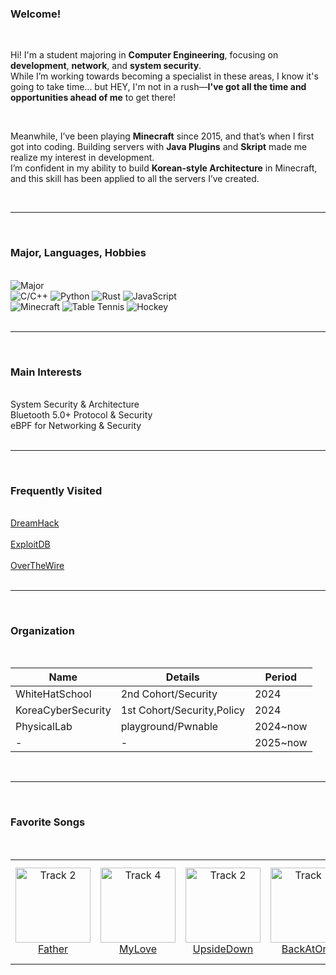 <!-- default.md -->

### Welcome!

<br>

Hi! I'm a student majoring in **Computer Engineering**, focusing on **development**, **network**, and **system security**.  
While I’m working towards becoming a specialist in these areas, I know it's going to take time... but HEY, I'm not in a rush—**I've got all the time and opportunities ahead of me** to get there!

<br>

Meanwhile, I’ve been playing **Minecraft** since 2015, and that’s when I first got into coding. 
Building servers with **Java Plugins** and **Skript** made me realize my interest in development.  
I’m confident in my ability to build **Korean-style Architecture** in Minecraft, and this skill has been applied to all the servers I’ve created.

<br>

---

<br>

### Major, Languages, Hobbies

<br>


<div>
  <img class="hover_up" src="https://img.shields.io/badge/M-Computer%20Engineering-blue?style=for-the-badge" alt="Major">
</div>

<div>
  <img class="hover_up" src="https://img.shields.io/badge/L-C%2FC%2B%2B-brightgreen?style=for-the-badge" alt="C/C++">
  <img class="hover_up" src="https://img.shields.io/badge/L-Python-yellow?style=for-the-badge" alt="Python">
  <img class="hover_up" src="https://img.shields.io/badge/L-Rust-orange?style=for-the-badge" alt="Rust">
  <img class="hover_up" src="https://img.shields.io/badge/L-JavaScript-lightgrey?style=for-the-badge" alt="JavaScript">
</div>

<div>
  <img class="hover_up" src="https://img.shields.io/badge/H-Minecraft-lightblue?style=for-the-badge" alt="Minecraft">
  <img class="hover_up" src="https://img.shields.io/badge/H-Table%20Tennis-yellowgreen?style=for-the-badge" alt="Table Tennis">
  <img class="hover_up" src="https://img.shields.io/badge/H-%20Hockey-blue?style=for-the-badge" alt="Hockey">
</div>

<br>

---

<br>

### Main Interests
<br>
<span class="hover_up">System Security & Architecture</span><br>
<span class="hover_up">Bluetooth 5.0+ Protocol & Security</span><br>
<span class="hover_up">eBPF for Networking & Security</span><br>
<br>

---

<br>

### Frequently Visited

<br>
<div class="hover_up"><a href="https://dreamhack.io/users/70093" class="attrbl">DreamHack</a></div><br>
<div class="hover_up"><a href="https://www.exploit-db.com/" class="attrbl">ExploitDB</a></div><br>
<div class="hover_up"><a href="https://overthewire.org/" class="attrbl">OverTheWire</a></div>
<br>

---

<br>

### Organization
<br>
<table  class="styled-table" align="center">
  <thead>
    <tr><th>Name</th><th>Details</th><th>Period</th></tr>
  </thead>
  <tbody>
    <tr class="hover_up"><td>WhiteHatSchool</td><td>2nd Cohort/Security</td><td>2024</td></tr>
    <tr class="hover_up"><td>KoreaCyberSecurity</td><td>1st Cohort/Security,Policy</td><td>2024</td></tr>
    <tr class="hover_up"><td>PhysicalLab</td><td>playground/Pwnable</td><td>2024~now</td></tr>
    <tr class="hover_up"><td>-</td><td>-</td><td>2025~now</td></tr>
  </tbody>
</table>
<br>

---

<br>

### Favorite Songs
<br>

<table class="styled-table-list slideshow" align="center">
  <tr>    
    <td class="hover_up" align="center">
      <a href="https://www.youtube.com/watch?v=ZYowmMfPYWs&list=RDZYowmMfPYWs&start_radio=1&pp=ygUVZmF0aGVyIGJyaWFuIG1ja25pZ2h0oAcB" target="_blank">
        <img src="https://i.ytimg.com/vi/ZYowmMfPYWs/hqdefault.jpg?sqp=-oaymwFBCOADEI4CSFryq4qpAzMIARUAAIhCGAHYAQHiAQoIGBACGAY4AUAB8AEB-AG-AoAC8AGKAgwIABABGHIgWCg5MA8=&rs=AOn4CLC_Z6rQBYYUzr_ZkHAxV73uzr1Eqw" width="120" alt="Track 2">
        <br>Father
      </a>
    </td>
    <td class="hover_up"  align="center">
      <a href="https://www.youtube.com/watch?v=ulOb9gIGGd0&list=RDulOb9gIGGd0&start_radio=1&pp=ygU6aSB3b25kZXIgaG93IGkgd29uZGVyIHdoeSBpIHdvbmRlciB3aGVyZSB0aGV5IGFyZSB3ZXN0bGlmZaAHAQ%3D%3D" target="_blank">
        <img src="https://i.ytimg.com/vi/ulOb9gIGGd0/hq720.jpg?sqp=-oaymwEnCNAFEJQDSFryq4qpAxkIARUAAIhCGAHYAQHiAQoIGBACGAY4AUAB&rs=AOn4CLDb_rqbkDvlWS8b2v-kmtMOTELN1Q" width="120" alt="Track 4">
        <br>MyLove
      </a>
    </td>
    <td class="hover_up" align="center">
      <a href="https://www.youtube.com/watch?v=ggiUMDccO0Y&list=RDggiUMDccO0Y&start_radio=1&pp=ygUMdXBzaWRlIGRvd24goAcB" target="_blank">
        <img src="https://i.ytimg.com/vi/ggiUMDccO0Y/hq720.jpg?sqp=-oaymwEnCNAFEJQDSFryq4qpAxkIARUAAIhCGAHYAQHiAQoIGBACGAY4AUAB&rs=AOn4CLAnldEJClQAAThdNCClTvLnG5W1jA" width="120" alt="Track 2">
        <br>UpsideDown
      </a>
    </td>
    <td  class="hover_up" align="center">
      <a href="https://www.youtube.com/watch?v=rXPfovXw2tw&list=RDrXPfovXw2tw&start_radio=1&pp=ygUOYnJpYW4gbWNrbmlnaHSgBwE%3D" target="_blank">
        <img src="https://i.ytimg.com/vi/rXPfovXw2tw/hq720.jpg?sqp=-oaymwEnCNAFEJQDSFryq4qpAxkIARUAAIhCGAHYAQHiAQoIGBACGAY4AUAB&rs=AOn4CLDgQ6e2Fxt1wPfGsdDWGhJKDQ7dPQ" width="120" alt="Track 1">
        <br>BackAtOne
      </a>
    </td>
    <td  class="hover_up" align="center">
      <a href="https://www.youtube.com/watch?v=PHU06V7BhEc&list=RDPHU06V7BhEc&start_radio=1&pp=ygUL7KOg7KeAIGJvYXSgBwE%3D" target="_blank">
        <img src="https://i.ytimg.com/vi/PHU06V7BhEc/hqdefault.jpg?sqp=-oaymwEnCOADEI4CSFryq4qpAxkIARUAAIhCGAHYAQHiAQoIGBACGAY4AUAB&amp;rs=AOn4CLBOZd2D-Q7QyJeHvjB_aVm6PYYZmQ" width="120" alt="Track 1">
        <br>Boat
      </a>
    </td>       
    <td class="hover_up"  align="center">
      <a href="https://www.youtube.com/watch?v=haM03BYST8c&list=RDhaM03BYST8c&start_radio=1&pp=ygUOR2lmdCDrsJXtmqjsi6CgBwE%3D" target="_blank">
        <img src="https://i.ytimg.com/vi/haM03BYST8c/hq720.jpg?sqp=-oaymwEnCNAFEJQDSFryq4qpAxkIARUAAIhCGAHYAQHiAQoIGBACGAY4AUAB&rs=AOn4CLDQw0ykTYly__cGLSXX1dDFCmVu4Q" width="120" alt="Track 3">
        <br>Gift
      </a>
    </td>
    <td class="hover_up"  align="center">
      <a href="https://www.youtube.com/watch?v=KqUVBn05iuM&list=RDKqUVBn05iuM&start_radio=1&pp=ygUMYnllIGJ5ZSBibHVloAcB" target="_blank">
        <img src="https://i.ytimg.com/vi/KqUVBn05iuM/hq720.jpg?sqp=-oaymwEnCNAFEJQDSFryq4qpAxkIARUAAIhCGAHYAQHiAQoIGBACGAY4AUAB&rs=AOn4CLDedx4QZZbu87TWRCpxhJy6Qqk77Q" width="120" alt="Track 4">
        <br>Bye bye my blue
      </a>
    </td>    
  </tr>
</table>

<br>

